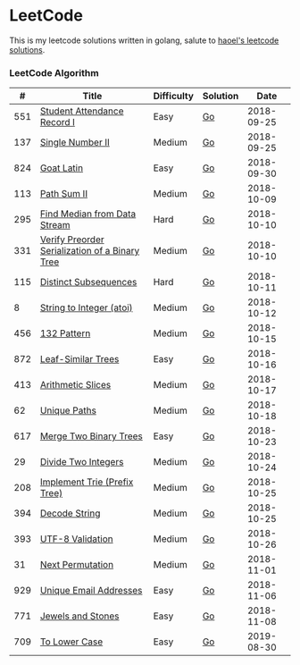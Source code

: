 LeetCode
========
This is my leetcode solutions written in golang, salute to [haoel's leetcode solutions](https://github.com/haoel/leetcode).

### LeetCode Algorithm
| # | Title | Difficulty | Solution | Date |
|---| ----- | ---------- | -------- | ---- |
|551|[Student Attendance Record I](https://leetcode.com/problems/student-attendance-record-i/description/)|Easy|[Go](./problems/551-student-attendance-record-i/main.go)|2018-09-25|
|137|[Single Number II](https://leetcode.com/problems/single-number-ii/description/)|Medium|[Go](./problems/137-single-number-ii/main.go)|2018-09-25|
|824|[Goat Latin](https://leetcode.com/problems/goat-latin/description/)|Easy|[Go](./problems/824-goat-latin/main.go)|2018-09-30|
|113|[Path Sum II](https://leetcode.com/problems/path-sum-ii/description/)|Medium|[Go](./problems/113-path-sum-ii/main.go)|2018-10-09|
|295|[Find Median from Data Stream](https://leetcode.com/problems/find-median-from-data-stream/description/)|Hard|[Go](./problems/295-find-median-from-data-stream/main.go)|2018-10-10|
|331|[Verify Preorder Serialization of a Binary Tree](https://leetcode.com/problems/verify-preorder-serialization-of-a-binary-tree/description/)|Medium|[Go](./problems/331-verify-preorder-serialization-of-a-binary-tree/main.go)|2018-10-10|
|115|[Distinct Subsequences](https://leetcode.com/problems/distinct-subsequences/description/)|Hard|[Go](./problems/115-distinct-subsequences/main.go)|2018-10-11|
|8|[String to Integer (atoi)](https://leetcode.com/problems/string-to-integer-atoi/description/)|Medium|[Go](./problems/8-string-to-integer-atoi/main.go)|2018-10-12|
|456|[132 Pattern](https://leetcode.com/problems/132-pattern/description/)|Medium|[Go](./problems/456-132-pattern/main.go)|2018-10-15|
|872|[Leaf-Similar Trees](https://leetcode.com/problems/leaf-similar-trees/description/)|Easy|[Go](./problems/872-leaf-similar-trees/main.go)|2018-10-16|
|413|[Arithmetic Slices](https://leetcode.com/problems/arithmetic-slices/description/)|Medium|[Go](./problems/413-arithmetic-slices/main.go)|2018-10-17|
|62|[Unique Paths](https://leetcode.com/problems/unique-paths/description/)|Medium|[Go](./problems/62-unique-paths/main.go)|2018-10-18|
|617|[Merge Two Binary Trees](https://leetcode.com/problems/merge-two-binary-trees/description/)|Easy|[Go](./problems/617-merge-two-binary-trees/main.go)|2018-10-23|
|29|[Divide Two Integers](https://leetcode.com/problems/divide-two-integers/description/)|Medium|[Go](./problems/29-divide-two-integers/main.go)|2018-10-24|
|208|[Implement Trie (Prefix Tree)](https://leetcode.com/problems/implement-trie-prefix-tree/description/)|Medium|[Go](./problems/208-implement-trie-prefix-tree/main.go)|2018-10-25|
|394|[Decode String](https://leetcode.com/problems/decode-string/description/)|Medium|[Go](./problems/394-decode-string/main.go)|2018-10-25|
|393|[UTF-8 Validation](https://leetcode.com/problems/utf-8-validation/description/)|Medium|[Go](./problems/393-utf-8-validation/main.go)|2018-10-26|
|31|[Next Permutation](https://leetcode.com/problems/next-permutation/description/)|Medium|[Go](./problems/31-next-permutation/main.go)|2018-11-01|
|929|[Unique Email Addresses](https://leetcode.com/problems/unique-email-addresses/description/)|Easy|[Go](./problems/929-unique-email-addresses/main.go)|2018-11-06|
|771|[Jewels and Stones](https://leetcode.com/problems/jewels-and-stones/description/)|Easy|[Go](./problems/771-jewels-and-stones/main.go)|2018-11-08|
|709|[To Lower Case](https://leetcode.com/problems/to-lower-case/)|Easy|[Go](./problems/709-to-lower-case/main.go)|2019-08-30|
